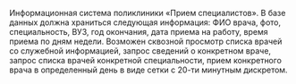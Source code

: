 Информационная система поликлиники «Прием специалистов». В базе данных должна храниться следующая информация: ФИО врача, фото, специальность, ВУЗ, год окончания, дата приема на работу, время приема по дням недели. 
Возможен сквозной просмотр списка врачей со служебной информацией, запрос сведений о конкретном враче, запрос списка врачей конкретной специальности, прием конкретного врача в определенный день в виде сетки с 20-ти минутным дискретом.
